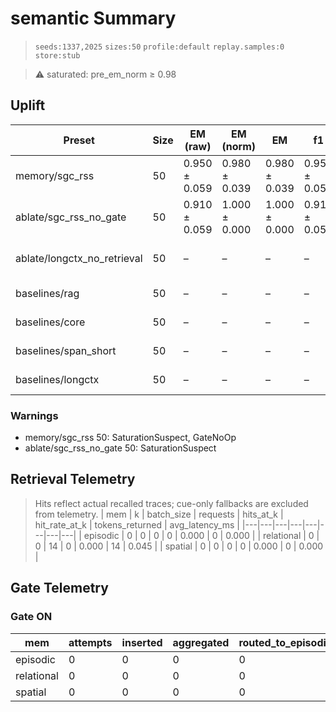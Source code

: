 # semantic Summary

> `seeds:1337,2025` `sizes:50` `profile:default` `replay.samples:0` `store:stub`

> ⚠️ saturated: pre_em_norm ≥ 0.98

## Uplift
| Preset | Size | EM (raw) | EM (norm) | EM | f1 | overlong | format_violation | generated_tokens | input_tokens | latency_ms_mean | refusal_rate | rss_mb | store_size | time_ms_per_100 | total_tokens | ⚠️ |
|---|---|---|---|---|---|---|---|---|---|---|---|---|---|---|---|---|
| memory/sgc_rss | 50 | 0.950 ± 0.059 | 0.980 ± 0.039 | 0.980 ± 0.039 | 0.950 ± 0.059 | 0.000 ± 0.000 | 0.040 ± 0.039 | 111.000 ± 0.000 | 3150.000 ± 0.000 | 85.030 ± 1.197 | 0.000 ± 0.000 | 1758.363 ± 78.101 | 0.000 ± 0.000 | 130.424 ± 1.837 | 3261.000 ± 0.000 | ⚠️ SaturationSuspect, GateNoOp |
| ablate/sgc_rss_no_gate | 50 | 0.910 ± 0.059 | 1.000 ± 0.000 | 1.000 ± 0.000 | 0.910 ± 0.059 | 0.000 ± 0.000 | 0.090 ± 0.059 | 114.500 ± 2.940 | 3150.000 ± 0.000 | 86.406 ± 2.256 | 0.000 ± 0.000 | 1744.021 ± 78.917 | 0.000 ± 0.000 | 132.399 ± 3.330 | 3264.500 ± 2.940 | ⚠️ SaturationSuspect |
| ablate/longctx_no_retrieval | 50 | – | – | – | – | – | – | 110.000 ± 0.000 | 3300.000 ± 0.000 | 96.889 ± 0.921 | – | 1764.451 ± 104.780 | 0.000 ± 0.000 | 142.117 ± 1.345 | 3410.000 ± 0.000 |  |
| baselines/rag | 50 | – | – | – | – | – | – | 113.000 ± 1.960 | 3150.000 ± 0.000 | 74.785 ± 1.817 | – | 2706.982 ± 0.088 | 0.000 ± 0.000 | 114.642 ± 2.717 | 3263.000 ± 1.960 |  |
| baselines/core | 50 | – | – | – | – | – | – | 112.500 ± 2.940 | 3150.000 ± 0.000 | 74.223 ± 0.673 | – | 2712.408 ± 29.863 | 0.000 ± 0.000 | 113.796 ± 0.929 | 3262.500 ± 2.940 |  |
| baselines/span_short | 50 | – | – | – | – | – | – | 114.000 ± 5.880 | 3150.000 ± 0.000 | 76.004 ± 1.774 | – | 2698.307 ± 0.302 | 0.000 ± 0.000 | 116.474 ± 2.505 | 3264.000 ± 5.880 |  |
| baselines/longctx | 50 | – | – | – | – | – | – | 111.000 ± 1.960 | 3300.000 ± 0.000 | 91.066 ± 5.193 | – | 2735.037 ± 53.000 | 0.000 ± 0.000 | 133.540 ± 7.697 | 3411.000 ± 1.960 |  |

### Warnings
- memory/sgc_rss 50: SaturationSuspect, GateNoOp
- ablate/sgc_rss_no_gate 50: SaturationSuspect

## Retrieval Telemetry
> Hits reflect actual recalled traces; cue-only fallbacks are excluded from telemetry.
| mem | k | batch_size | requests | hits_at_k | hit_rate_at_k | tokens_returned | avg_latency_ms |
|---|---|---|---|---|---|---|---|
| episodic | 0 | 0 | 0 | 0 | 0.000 | 0 | 0.000 |
| relational | 0 | 0 | 14 | 0 | 0.000 | 14 | 0.045 |
| spatial | 0 | 0 | 0 | 0 | 0.000 | 0 | 0.000 |

## Gate Telemetry
### Gate ON
| mem | attempts | inserted | aggregated | routed_to_episodic | blocked_new_edges |
|---|---|---|---|---|---|
| episodic | 0 | 0 | 0 | 0 | 0 |
| relational | 0 | 0 | 0 | 0 | 0 |
| spatial | 0 | 0 | 0 | 0 | 0 |
